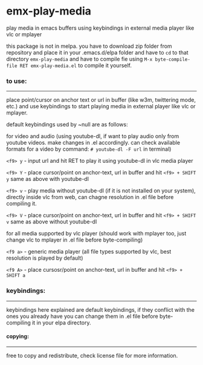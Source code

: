 # emx-play-media
play media in emacs buffers using keybindings in external media player like vlc or mplayer

this package is not in melpa. you have to download zip folder from repository and place it in your .emacs.d/elpa folder and have to `cd` to that directory `emx-play-media` and have to compile fie using `M-x byte-compile-file RET emx-play-media.el` to compile it yourself. 

### to use:
---

place point/cursor on anchor text or url in buffer (like w3m, twittering mode, etc.) and use keybindings to start playing media in external player like vlc or mplayer.

default keybindings used by ~null are as follows:

for video and audio (using youtube-dl, if want to play audio only from youtube videos. make changes in .el accordingly. can check available formats for a video by command: `# youtube-dl -F url` in terminal)

`<f9> y` - input url and hit RET to play it using youtube-dl in vlc media player

`<f9> Y` - place cursor/point on anchor-text, url in buffer and hit `<f9> + SHIFT y` same as above with youtube-dl

`<f9> v` - play media without youtube-dl (if it is not installed on your system), directly inside vlc from web, can chagne resolution in .el file before compiling it.

`<f9> V` - place cursor/point on anchor-text, url in buffer and hit `<f9> + SHIFT v` same as above without youtube-dl

for all media supported by vlc player (should work with mplayer too, just change vlc to mplayer in .el file before byte-compiling)

`<f9 a>` - generic media player (all file types supported by vlc, best resolution is played by default)

`<f9 A>` - place cursosr/point on anchor-text, url in buffer and hit `<f9> + SHIFT a`

### keybindings:
---

keybindings here explained are default keybindings, if they conflict with the ones you already have you can change them in .el file before byte-compiling it in your elpa directory.

#### copying:
---

free to copy and redistribute, check license file for more information.
